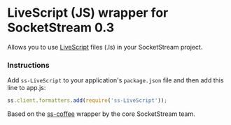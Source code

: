 # LiveScript (JS) wrapper for SocketStream 0.3

Allows you to use [LiveScript](http://gkz.github.com/LiveScript) files (.ls) in your SocketStream project.


### Instructions

Add `ss-LiveScript` to your application's `package.json` file and then add this line to app.js:

```javascript
ss.client.formatters.add(require('ss-LiveScript'));
```

Based on the [ss-coffee](https://github.com/socketstream/ss-coffee) wrapper by the core SocketStream team.
